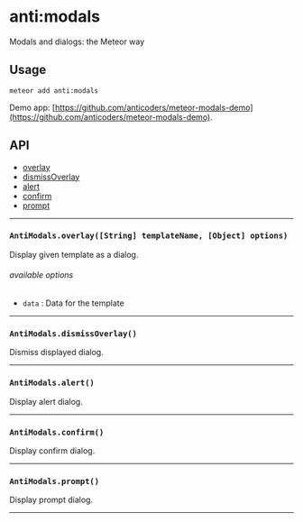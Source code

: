 anti:modals
===========

Modals and dialogs: the Meteor way

Usage
-----

    meteor add anti:modals

Demo app: [https://github.com/anticoders/meteor-modals-demo](https://github.com/anticoders/meteor-modals-demo).

API
---

- [overlay](#antimodalsoverlay)
- [dismissOverlay](#antimodalsdismissoverlay)
- [alert](#antimodalsalert)
- [confirm](#antimodalsconfirm)
- [prompt](#antimodalsprompt)

---


### `AntiModals.overlay([String] templateName, [Object] options)`

Display given template as a dialog.
###### available options
- ```data``` : Data for the template

---

### `AntiModals.dismissOverlay()`

Dismiss displayed dialog.


---

### `AntiModals.alert()`


Display alert dialog.


---

### `AntiModals.confirm()`

Display confirm dialog.


---

### `AntiModals.prompt()`

Display prompt dialog.


---




